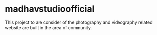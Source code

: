 # madhavstudioofficial
This project to are consider of the photography and videography related website are built in the area of community.

